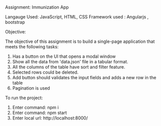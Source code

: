 Assignment: Immunization App

Langauge Used: JavaScript, HTML, CSS
Framework used : Angularjs , bootstrap

Objective:

The objective of this assignment is to build a single-page application that meets the following tasks:

1. Has a button on the UI that opens a modal window
2. Show all the data from 'data.json' file in a tabular format.
3. All the columns of the table have sort and filter feature.
4. Selected rows could be deleted.
5. Add button should validates the input fields and adds a new row in the table
6. Pagination is used


To run the project:

1. Enter command: npm i
2. Enter command: npm start
3. Enter local url: http://localhost:8000/
